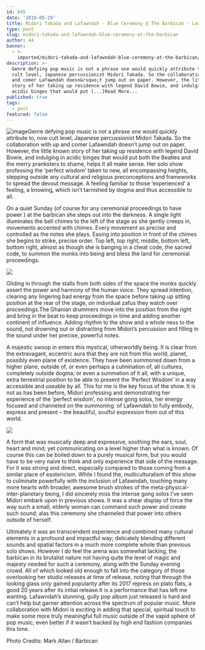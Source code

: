```yaml
---
id: 845
date: '2019-05-29'
title: Midori Takada and Lafawndah - Blue Ceremony @ The Barbican - Loose Lips
type: post
slug: midori-takada-and-lafawndah-blue-ceremony-at-the-barbican
author: 44
banner:
  - >-
    imported/midori-takada-and-lafawndah-blue-ceremony-at-the-barbican/image845.jpeg
description: >-
  Genre defying pop music is not a phrase one would quickly attribute to, now
  cult level, Japanese percussionist Midori Takada. So the collaboration with up
  and comer Lafawndah doesn&rsquo;t jump out on paper. However, the little known
  story of her taking up residence with legend David Bowie, and indulging in
  acidic binges that would put [...]Read More...
published: true
tags:
  - post
featured: false
---
```

![image](../imported/midori-takada-and-lafawndah-blue-ceremony-at-the-barbican/image845.jpeg)Genre defying pop music is not a phrase one would quickly attribute to, now cult level, Japanese percussionist Midori Takada. So the collaboration with up and comer Lafawndah doesn’t jump out on paper. However, the little known story of her taking up residence with legend David Bowie, and indulging in acidic binges that would put both the Beatles and the merry pranksters to shame, helps it all make sense. Her solo show professing the ‘perfect wisdom’ taken to new, all encompassing heights, stepping outside any cultural and religious preconceptions and frameworks to spread the devout message. A feeling familiar to those ‘experienced’ a feeling, a knowing, which isn’t tarnished by dogma and thus accessible to all.

On a quiet Sunday (of course for any ceremonial proceedings to have power ) at the barbican she steps out into the darkness. A single light illuminates the bell chimes to the left of the stage as she gently creeps in, movements accented with chimes. Every movement as precise and controlled as the notes she plays. Easing into position in front of the chimes she begins to strike, precise order. Top left, top right, middle, bottom left, bottom right, almost as though she is banging in a cheat code, the sacred code, to summon the monks into being and bless the land for ceremonial proceedings. 

![](/wp-content/uploads/live/img/wysiwyg/5ceed76aa2e06.jpeg)

Gliding in through the stalls from both sides of the space the monks quickly assert the power and harmony of the human voice. They spread intention, clearing any lingering bad energy from the space before taking up sitting position at the rear of the stage, on individual zafus they watch over proceedings.The Ghanian drummers move into the position from the right and bring in the beat to keep proceedings in time and adding another continent of influence. Adding rhythm to the show and a whole ness to the sound, not drowning out or distracting from Midori’s percussion and filling in the sound under her precise, powerful notes.

A majestic swoop in enters this mystical, otherworldly being. It is clear from the extravagant, eccentric aura that they are not from this world, planet, possibly even plane of existence. They have been summoned down from a higher plane, outside of, or even perhaps a culmination of, all cultures, completely outside dogma; or even a summation of it all, with a unique, extra terrestrial position to be able to present the ‘Perfect Wisdom’ in a way accessible and useable by all. This for me is the key focus of the show. It is not as has been before, Midori professing and demonstrating her experience of the ‘perfect wisdom’, no intense gong solos, her energy focused and channeled on the summoning  of Lafawndah to fully embody, express and present – the beautiful, soulful expression from out of this world.

![](/wp-content/uploads/live/img/wysiwyg/5ceed7860158b.jpeg)

A form that was musically deep and expressive, soothing the ears, soul, heart and mind; yet communicating on a level higher than what is known. Of course this can be boiled down to a purely musical form, but you would have to be very naive to think and only experience that side of the message. For it was strong and direct, especially compared to those coming from a similar place of esotericism. While I found the, multiculturalism of this show to culminate powerfully with the inclusion of Lafawndah, touching many more hearts with broader, awesome brush strokes of the meta-physical-inter-planetary being, I did sincerely miss the intense gong solos I’ve seen Midori embark upon in previous shows. It was a shear display of force the way such a small, elderly woman can command such power and create such sound; alas this ceremony she channeled that power into others outside of herself.

Ultimately it was an transcendent experience and combined many cultural elements in a profound and impactful way; delicately blending different sounds and spatial factors in a much more complete whole than previous solo shows. However I do feel the arena was somewhat lacking, the barbican in its brutalist nature not having quite the level of magic and majesty needed for such a ceremony, along with the Sunday evening crowd. All of which looked old enough to fall into the category of those overlooking her studio releases at time of release, noting that through the looking glass only gained popularity after its 2017 repress on plato flats, a good 20 years after its initial release.It is a performance that has left me wanting. Lafawndah’s stunning, gully pop album just released is hard and can’t help but garner attention across the spectrum of popular music. More collaboration with Midori is exciting in adding that special, spiritual touch to make some more truly meaningful full music outside of the vapid sphere of pop music; even better if it wasn’t backed by high end fashion companies this time.

Photo Credits: Mark Allan / Barbican